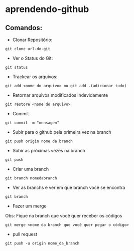 # aprendendo-github

## Comandos:
- Clonar Repositório:
```
git clone url-do-git
```
- Ver o Status do Git:
```
git status
```
- Trackear os arquivos:
```
git add <nome do arquivo> ou git add .(adicionar tudo)
```
- Retornar arquivos modificados indevidamente
```
git restore <nome do arquivo>
```
- Commit
```
git commit -m "mensagem"
```
- Subir para o github pela primeira vez na branch
```
git push origin nome da branch
```
- Subir as próximas vezes na branch
```
git push
```
- Criar uma branch
```
git branch nomedabranch
```
- Ver as branchs e ver em que branch você se encontra
```
git branch
```
- Fazer um merge

Obs: Fique na branch que você quer receber os códigos
```
git merge <nome da branch que você quer pegar o código>
```
- pull request
```
git push -u origin nome_da_branch
```